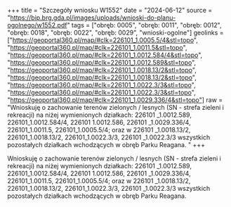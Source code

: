 +++
title = "Szczegóły wniosku W1552"
date = "2024-06-12"
source = "https://bip.brg.gda.pl/images/uploads/wnioski-do-planu-ogolnego/w1552.pdf"
tags = ["obręb: 0005", "obręb: 0011", "obręb: 0012", "obręb: 0018", "obręb: 0022", "obręb: 0029", "wnioski-ogolne"]
geolinks = ["https://geoportal360.pl/map/#clk=226101_1.0005.5/4&stl=topo", "https://geoportal360.pl/map/#clk=226101_1.0011.5&stl=topo", "https://geoportal360.pl/map/#clk=226101_1.0012.584/4&stl=topo", "https://geoportal360.pl/map/#clk=226101_1.0012.589&stl=topo", "https://geoportal360.pl/map/#clk=226101_1.0018.13/2&stl=topo", "https://geoportal360.pl/map/#clk=226101_1.0018.13/2&stl=topo", "https://geoportal360.pl/map/#clk=226101_1.0022.3/3&stl=topo", "https://geoportal360.pl/map/#clk=226101_1.0022.3/3&stl=topo", "https://geoportal360.pl/map/#clk=226101_1.0029.336/4&stl=topo"]
raw = "Wnioskuję o zachowanie terenów zielonych / lesnych (SN - strefa zieleni i rekreacji) na niżej wymienionych działkach: 226101 _1.0012.589, 226101_1.0012.584/4, 226101 1.0012.586, 226101 _1.0029.336/4, 226101_1.0011.5, 226101_1.0005.5/4; oraz w 226101 _1.0018.13/2, 226101_1.0018.13/2, 226101_1.0022.3/3, 226101 _1.0022.3/3  wszystkich pozostałych działkach wchodzących w obręb Parku Reagana. "
+++

Wnioskuję o zachowanie terenów zielonych / lesnych (SN - strefa zieleni i rekreacji)
na niżej wymienionych działkach: 226101 _1.0012.589, 226101_1.0012.584/4,
226101 1.0012.586, 226101 _1.0029.336/4, 226101_1.0011.5, 226101_1.0005.5/4; oraz w
226101 _1.0018.13/2, 226101_1.0018.13/2, 226101_1.0022.3/3, 226101 _1.0022.3/3  wszystkich
pozostałych działkach wchodzących w obręb Parku Reagana.



